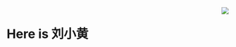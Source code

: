 <a href="https://github.com/Xiaohuang257">
  <img align="right" src="https://github-readme-stats.vercel.app/api?username=Xiaohuang257&show_icons=true">
</a>

# Here is 刘小黄
